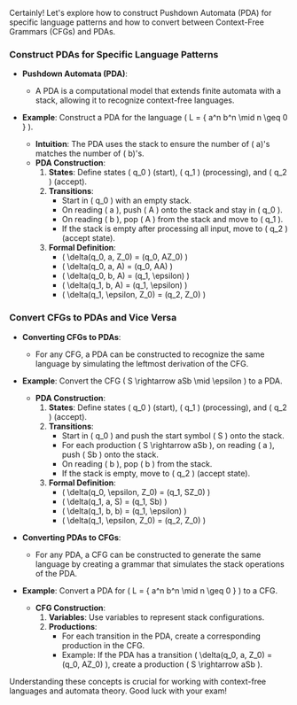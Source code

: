 
Certainly! Let's explore how to construct Pushdown Automata (PDA) for specific language patterns and how to convert between Context-Free Grammars (CFGs) and PDAs.

### Construct PDAs for Specific Language Patterns

- **Pushdown Automata (PDA)**:
  - A PDA is a computational model that extends finite automata with a stack, allowing it to recognize context-free languages.

- **Example**: Construct a PDA for the language \( L = \{ a^n b^n \mid n \geq 0 \} \).
  - **Intuition**: The PDA uses the stack to ensure the number of \( a\)'s matches the number of \( b\)'s.
  - **PDA Construction**:
    1. **States**: Define states \( q_0 \) (start), \( q_1 \) (processing), and \( q_2 \) (accept).
    2. **Transitions**:
       - Start in \( q_0 \) with an empty stack.
       - On reading \( a \), push \( A \) onto the stack and stay in \( q_0 \).
       - On reading \( b \), pop \( A \) from the stack and move to \( q_1 \).
       - If the stack is empty after processing all input, move to \( q_2 \) (accept state).
    3. **Formal Definition**:
       - \( \delta(q_0, a, Z_0) = (q_0, AZ_0) \)
       - \( \delta(q_0, a, A) = (q_0, AA) \)
       - \( \delta(q_0, b, A) = (q_1, \epsilon) \)
       - \( \delta(q_1, b, A) = (q_1, \epsilon) \)
       - \( \delta(q_1, \epsilon, Z_0) = (q_2, Z_0) \)

### Convert CFGs to PDAs and Vice Versa

- **Converting CFGs to PDAs**:
  - For any CFG, a PDA can be constructed to recognize the same language by simulating the leftmost derivation of the CFG.

- **Example**: Convert the CFG \( S \rightarrow aSb \mid \epsilon \) to a PDA.
  - **PDA Construction**:
    1. **States**: Define states \( q_0 \) (start), \( q_1 \) (processing), and \( q_2 \) (accept).
    2. **Transitions**:
       - Start in \( q_0 \) and push the start symbol \( S \) onto the stack.
       - For each production \( S \rightarrow aSb \), on reading \( a \), push \( Sb \) onto the stack.
       - On reading \( b \), pop \( b \) from the stack.
       - If the stack is empty, move to \( q_2 \) (accept state).
    3. **Formal Definition**:
       - \( \delta(q_0, \epsilon, Z_0) = (q_1, SZ_0) \)
       - \( \delta(q_1, a, S) = (q_1, Sb) \)
       - \( \delta(q_1, b, b) = (q_1, \epsilon) \)
       - \( \delta(q_1, \epsilon, Z_0) = (q_2, Z_0) \)

- **Converting PDAs to CFGs**:
  - For any PDA, a CFG can be constructed to generate the same language by creating a grammar that simulates the stack operations of the PDA.

- **Example**: Convert a PDA for \( L = \{ a^n b^n \mid n \geq 0 \} \) to a CFG.
  - **CFG Construction**:
    1. **Variables**: Use variables to represent stack configurations.
    2. **Productions**:
       - For each transition in the PDA, create a corresponding production in the CFG.
       - Example: If the PDA has a transition \( \delta(q_0, a, Z_0) = (q_0, AZ_0) \), create a production \( S \rightarrow aSb \).

Understanding these concepts is crucial for working with context-free languages and automata theory. Good luck with your exam!
